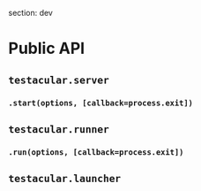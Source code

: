 section: dev

# Public API

## `testacular.server`

### `.start(options, [callback=process.exit])`

## `testacular.runner`
### `.run(options, [callback=process.exit])`


## `testacular.launcher`
